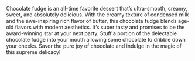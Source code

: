 Chocolate fudge is an all-time favorite dessert that’s ultra-smooth, creamy, sweet, and absolutely delicious. With the creamy texture of condensed milk and the awe-inspiring rich flavor of butter, this chocolate fudge blends age-old flavors with modern aesthetics. It’s super tasty and promises to be the award-winning star at your next party. Stuff a portion of the delectable chocolate fudge into your mouth allowing some chocolate to dribble down your cheeks. Savor the pure joy of chocolate and indulge in the magic of this supreme delicacy!